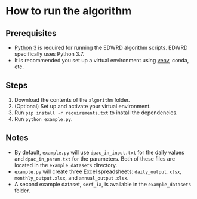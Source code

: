 # How to run the algorithm

## Prerequisites

- [Python 3](https://www.python.org/) is required for running the EDWRD algorithm scripts. EDWRD specifically uses Python 3.7.
- It is recommended you set up a virtual environment using [venv](https://www.python.org/download/releases/3.0/), conda, etc.

## Steps

1. Download the contents of the `algorithm` folder.
2. (Optional) Set up and activate your virtual environment.
3. Run `pip install -r requirements.txt` to install the dependencies.
4. Run `python example.py`.

## Notes

- By default, `example.py` will use `dpac_in_input.txt` for the daily values and `dpac_in_param.txt` for the parameters. Both of these files are located in the `example_datasets` directory.
- `example.py` will create three Excel spreadsheets: `daily_output.xlsx`, `monthly_output.xlsx`, and `annual_output.xlsx`.
- A second example dataset, `serf_ia`, is available in the `example_datasets` folder.
